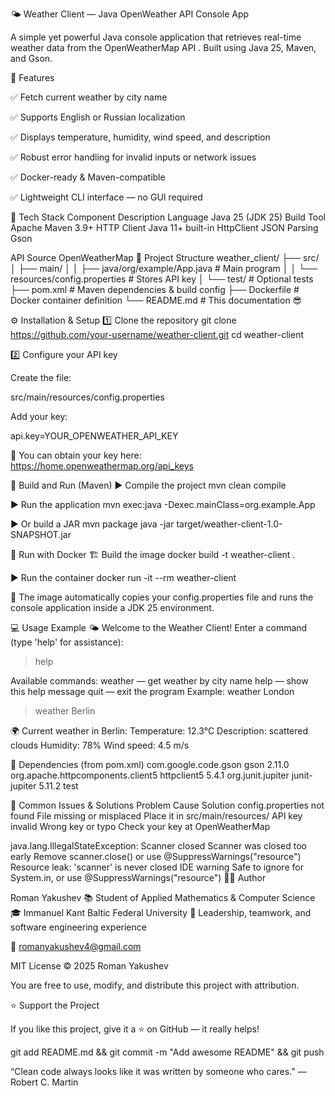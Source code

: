 🌤️ Weather Client — Java OpenWeather API Console App

A simple yet powerful Java console application that retrieves real-time weather data
from the OpenWeatherMap API
.
Built using Java 25, Maven, and Gson.

🚀 Features

✅ Fetch current weather by city name

✅ Supports English or Russian localization

✅ Displays temperature, humidity, wind speed, and description

✅ Robust error handling for invalid inputs or network issues

✅ Docker-ready & Maven-compatible

✅ Lightweight CLI interface — no GUI required

🧩 Tech Stack
Component	Description
Language	Java 25 (JDK 25)
Build Tool	Apache Maven 3.9+
HTTP Client	Java 11+ built-in HttpClient
JSON Parsing	Gson

API Source	OpenWeatherMap
📁 Project Structure
weather_client/
├── src/
│   ├── main/
│   │   ├── java/org/example/App.java        # Main program
│   │   └── resources/config.properties      # Stores API key
│   └── test/                                # Optional tests
├── pom.xml                                  # Maven dependencies & build config
├── Dockerfile                               # Docker container definition
└── README.md                                # This documentation 😎

⚙️ Installation & Setup
1️⃣ Clone the repository
git clone https://github.com/your-username/weather-client.git
cd weather-client

2️⃣ Configure your API key

Create the file:

src/main/resources/config.properties


Add your key:

api.key=YOUR_OPENWEATHER_API_KEY


🔑 You can obtain your key here: https://home.openweathermap.org/api_keys

🧱 Build and Run (Maven)
▶️ Compile the project
mvn clean compile

▶️ Run the application
mvn exec:java -Dexec.mainClass=org.example.App

▶️ Or build a JAR
mvn package
java -jar target/weather-client-1.0-SNAPSHOT.jar

🐳 Run with Docker
🏗️ Build the image
docker build -t weather-client .

▶️ Run the container
docker run -it --rm weather-client


📘 The image automatically copies your config.properties file
and runs the console application inside a JDK 25 environment.

💻 Usage Example
🌤 Welcome to the Weather Client!
Enter a command (type 'help' for assistance):
> help

Available commands:
weather <city> — get weather by city name
help — show this help message
quit — exit the program
Example: weather London

> weather Berlin

🌍 Current weather in Berlin:
Temperature: 12.3°C
Description: scattered clouds
Humidity: 78%
Wind speed: 4.5 m/s

🧰 Dependencies (from pom.xml)
<dependencies>
    <dependency>
        <groupId>com.google.code.gson</groupId>
        <artifactId>gson</artifactId>
        <version>2.11.0</version>
    </dependency>
    <dependency>
        <groupId>org.apache.httpcomponents.client5</groupId>
        <artifactId>httpclient5</artifactId>
        <version>5.4.1</version>
    </dependency>
    <dependency>
        <groupId>org.junit.jupiter</groupId>
        <artifactId>junit-jupiter</artifactId>
        <version>5.11.2</version>
        <scope>test</scope>
    </dependency>
</dependencies>

🧠 Common Issues & Solutions
Problem	Cause	Solution
config.properties not found	File missing or misplaced	Place it in src/main/resources/
API key invalid	Wrong key or typo	Check your key at OpenWeatherMap

java.lang.IllegalStateException: Scanner closed	Scanner was closed too early	Remove scanner.close() or use @SuppressWarnings("resource")
Resource leak: 'scanner' is never closed	IDE warning	Safe to ignore for System.in, or use @SuppressWarnings("resource")
🧑‍💻 Author

Roman Yakushev
📚 Student of Applied Mathematics & Computer Science
🎓 Immanuel Kant Baltic Federal University
💪 Leadership, teamwork, and software engineering experience

📧 romanyakushev4@gmail.com

MIT License © 2025 Roman Yakushev

You are free to use, modify, and distribute this project with attribution.

⭐ Support the Project

If you like this project, give it a ⭐ on GitHub — it really helps!

git add README.md && git commit -m "Add awesome README" && git push


“Clean code always looks like it was written by someone who cares.” — Robert C. Martin